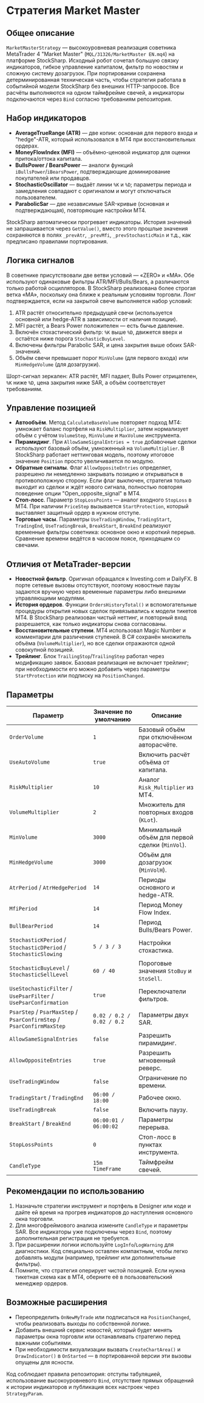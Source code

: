 # Стратегия Market Master

## Общее описание

`MarketMasterStrategy` — высокоуровневая реализация советника MetaTrader 4 "Market Master" (`MQL/31326/MarketMaster EN.mq4`) на платформе StockSharp. Исходный робот сочетал большую связку индикаторов, гибкое управление капиталом, фильтр по новостям и сложную систему дозагрузок. При портировании сохранена детерминированная техническая часть, чтобы стратегия работала в событийной модели StockSharp без внешних HTTP-запросов. Все расчёты выполняются на одном таймфрейме свечей, а индикаторы подключаются через `Bind` согласно требованиям репозитория.

## Набор индикаторов

- **AverageTrueRange (ATR)** — две копии: основная для первого входа и "hedge"-ATR, который использовался в МТ4 при восстановительных ордерах.
- **MoneyFlowIndex (MFI)** — объёмно-ценовой индикатор для оценки притока/оттока капитала.
- **BullsPower / BearsPower** — аналоги функций `iBullsPower`/`iBearsPower`, подтверждающие доминирование покупателей или продавцов.
- **StochasticOscillator** — выдаёт линии `%K` и `%D`; параметры периода и замедления совпадают с оригиналом и могут отключаться пользователем.
- **ParabolicSar** — две независимые SAR-кривые (основная и подтверждающая), повторяющие настройки MT4.

StockSharp автоматически прогревает индикаторы. История значений не запрашивается через `GetValue()`, вместо этого прошлые значения сохраняются в полях `_prevAtr`, `_prevMfi`, `_prevStochasticMain` и т.д., как предписано правилами портирования.

## Логика сигналов

В советнике присутствовали две ветви условий — «ZERO» и «MA». Обе используют одинаковые фильтры ATR/MFI/Bulls/Bears, а различаются только работой осцилляторов. В StockSharp реализована более строгая ветка «MA», поскольку она ближе к реальным условиям торговли. Лонг подтверждается, если на закрытой свече выполняется набор условий:

1. ATR растёт относительно предыдущей свечи (используется основной или hedge-ATR в зависимости от наличия позиции).
2. MFI растёт, а Bears Power положителен — есть бычье давление.
3. Включён стохастический фильтр: `%K` выше `%D`, движется вверх и остаётся ниже порога `StochasticBuyLevel`.
4. Включены фильтры Parabolic SAR, и цена закрытия выше обоих SAR-значений.
5. Объём свечи превышает порог `MinVolume` (для первого входа) или `MinHedgeVolume` (для дозагрузки).

Шорт-сигнал зеркален: ATR растёт, MFI падает, Bulls Power отрицателен, `%K` ниже `%D`, цена закрытия ниже SAR, а объём соответствует требованиям.

## Управление позицией

- **Автообъём**. Метод `CalculateBaseVolume` повторяет подход MT4: умножает баланс портфеля на `RiskMultiplier`, затем нормализует объём с учётом `VolumeStep`, `MinVolume` и `MaxVolume` инструмента.
- **Пирамидинг**. При `AllowSameSignalEntries = true` добавочные сделки используют базовый объём, умноженный на `VolumeMultiplier`. В StockSharp работает неттинговая модель, поэтому итоговое значение `Position` просто увеличивается по модулю.
- **Обратные сигналы**. Флаг `AllowOppositeEntries` определяет, разрешено ли немедленно закрывать позицию и открываться в противоположную сторону. Если флаг выключен, стратегия только выходит из сделки и ждёт нового сигнала, полностью повторяя поведение опции "Open_opposite_signal" в MT4.
- **Стоп-лосс**. Параметр `StopLossPoints` — аналог входного `StopLoss` в MT4. При наличии `PriceStep` вызывается `StartProtection`, который выставляет защитный ордер в нужном отступе.
- **Торговые часы**. Параметры `UseTradingWindow`, `TradingStart`, `TradingEnd`, `UseTradingBreak`, `BreakStart`, `BreakEnd` реализуют временные фильтры советника: основное окно и короткий перерыв. Сравнение времени ведётся в часовом поясе, приходящем со свечами.

## Отличия от MetaTrader-версии

- **Новостной фильтр**. Оригинал обращался к Investing.com и DailyFX. В порте сетевые вызовы отсутствуют, поэтому новостные паузы задаются вручную через временные параметры либо внешними управляющими модулями.
- **История ордеров**. Функции `OrdersHistoryTotal()` и вспомогательные процедуры открытия новых сделок привязывались к модели тикетов MT4. В StockSharp реализован чистый неттинг, и повторный вход разрешается, как только индикаторы снова согласованы.
- **Восстановительные ступени**. MT4 использовал Magic Number и комментарии для различения ступеней. В C# сохранён множитель объёма (`VolumeMultiplier`), но все сделки отражаются одной совокупной позицией.
- **Трейлинг**. Блок `TrailingStop`/`TrailingStep` работал через модификацию заявок. Базовая реализация не включает трейлинг; при необходимости его можно добавить через параметры `StartProtection` или подписку на `PositionChanged`.

## Параметры

| Параметр | Значение по умолчанию | Описание |
| --- | --- | --- |
| `OrderVolume` | `1` | Базовый объём при отключённом авторасчёте. |
| `UseAutoVolume` | `true` | Включить расчёт объёма от капитала. |
| `RiskMultiplier` | `10` | Аналог `Risk_Multiplier` из MT4. |
| `VolumeMultiplier` | `2` | Множитель для повторных входов (`KLot`). |
| `MinVolume` | `3000` | Минимальный объём для первой сделки (`MinVol`). |
| `MinHedgeVolume` | `3000` | Объём для дозагрузок (`MinVolH`). |
| `AtrPeriod` / `AtrHedgePeriod` | `14` | Периоды основного и hedge-ATR. |
| `MfiPeriod` | `14` | Период Money Flow Index. |
| `BullBearPeriod` | `14` | Период Bulls/Bears Power. |
| `StochasticKPeriod` / `StochasticDPeriod` / `StochasticSlowing` | `5 / 3 / 3` | Настройки стохастика. |
| `StochasticBuyLevel` / `StochasticSellLevel` | `60 / 40` | Пороговые значения `StoBuy` и `StoSell`. |
| `UseStochasticFilter` / `UsePsarFilter` / `UsePsarConfirmation` | `true` | Переключатели фильтров. |
| `PsarStep` / `PsarMaxStep` / `PsarConfirmStep` / `PsarConfirmMaxStep` | `0.02 / 0.2 / 0.02 / 0.2` | Параметры двух SAR. |
| `AllowSameSignalEntries` | `false` | Разрешить пирамидинг. |
| `AllowOppositeEntries` | `true` | Разрешить мгновенный реверс. |
| `UseTradingWindow` | `false` | Ограничение по времени. |
| `TradingStart` / `TradingEnd` | `06:00 / 18:00` | Рабочее окно. |
| `UseTradingBreak` | `false` | Включить паузу. |
| `BreakStart` / `BreakEnd` | `06:00:01 / 06:00:02` | Параметры перерыва. |
| `StopLossPoints` | `0` | Стоп-лосс в пунктах инструмента. |
| `CandleType` | `15m TimeFrame` | Таймфрейм свечей. |

## Рекомендации по использованию

1. Назначьте стратегии инструмент и портфель в Designer или коде и дайте ей время на прогрев индикаторов до наступления основного окна торговли.
2. Для многофреймового анализа измените `CandleType` и параметры SAR. Все индикаторы уже подключены через `Bind`, поэтому дополнительная регистрация не требуется.
3. При расширении логики используйте `LogInfo`/`LogWarning` для диагностики. Код специально оставлен компактным, чтобы легко добавлять модули (например, трейлинг или дополнительные фильтры).
4. Помните, что стратегия оперирует чистой позицией. Если нужна тикетная схема как в MT4, оберните её в пользовательский менеджер ордеров.

## Возможные расширения

- Переопределить `OnNewMyTrade` или подписаться на `PositionChanged`, чтобы реализовать выходы по собственной логике.
- Добавить внешний сервис новостей, который будет менять параметры окна торговли или останавливать стратегию перед важными событиями.
- При необходимости визуализации вызвать `CreateChartArea()` и `DrawIndicator()` в `OnStarted` — в портированной версии эти вызовы опущены для ясности.

Код соблюдает правила репозитория: отступы табуляцией, использование высокоуровневого `Bind`, отсутствие прямых обращений к истории индикаторов и публикация всех настроек через `StrategyParam`.
